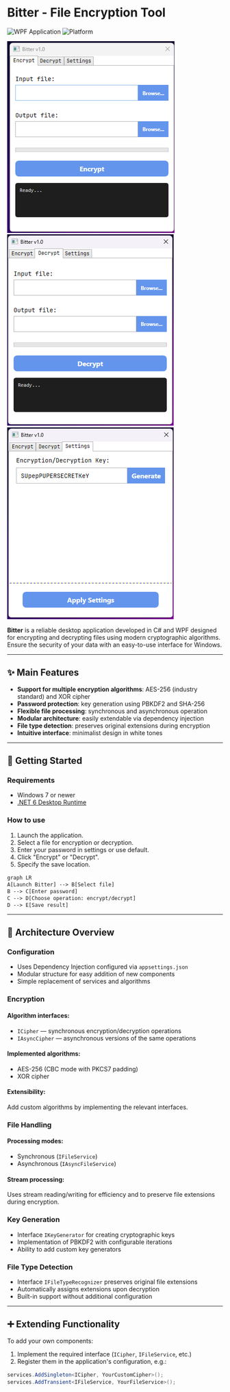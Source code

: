 # Bitter - File Encryption Tool

![WPF Application](https://img.shields.io/badge/.NET%20WPF-Application-blueviolet)
![Platform](https://img.shields.io/badge/Platform-Windows-informational)

![Encryption page](https://github.com/StarredNaga/Bitter/blob/master/Bitter/Images/EncryptPage.bmp)
![Decryption page](https://github.com/StarredNaga/Bitter/blob/master/Bitter/Images/DecryptPage.bmp)
![Settings page](https://github.com/StarredNaga/Bitter/blob/master/Bitter/Images/SettingsPage.bmp)

**Bitter** is a reliable desktop application developed in C# and WPF designed for encrypting and decrypting files using modern cryptographic algorithms. Ensure the security of your data with an easy-to-use interface for Windows.

---

## ✨ Main Features
- **Support for multiple encryption algorithms**: AES-256 (industry standard) and XOR cipher
- **Password protection**: key generation using PBKDF2 and SHA-256
- **Flexible file processing**: synchronous and asynchronous operation
- **Modular architecture**: easily extendable via dependency injection
- **File type detection**: preserves original extensions during encryption
- **Intuitive interface**: minimalist design in white tones

---

## 🚀 Getting Started

### Requirements
- Windows 7 or newer
- [.NET 6 Desktop Runtime](https://dotnet.microsoft.com/download/dotnet/6.0)

### How to use
1. Launch the application.
2. Select a file for encryption or decryption.
3. Enter your password in settings or use default.
4. Click "Encrypt" or "Decrypt".
5. Specify the save location.

```mermaid
graph LR
A[Launch Bitter] --> B[Select file]
B --> C[Enter password]
C --> D[Choose operation: encrypt/decrypt]
D --> E[Save result]
```

---

## 🧠 Architecture Overview

### Configuration

- Uses Dependency Injection configured via `appsettings.json`
- Modular structure for easy addition of new components
- Simple replacement of services and algorithms

### Encryption

#### Algorithm interfaces:
- `ICipher` — synchronous encryption/decryption operations
- `IAsyncCipher` — asynchronous versions of the same operations

#### Implemented algorithms:
- AES-256 (CBC mode with PKCS7 padding)
- XOR cipher

#### Extensibility:
Add custom algorithms by implementing the relevant interfaces.

### File Handling

#### Processing modes:
- Synchronous (`IFileService`)
- Asynchronous (`IAsyncFileService`)

#### Stream processing:
Uses stream reading/writing for efficiency and to preserve file extensions during encryption.

### Key Generation

- Interface `IKeyGenerator` for creating cryptographic keys
- Implementation of PBKDF2 with configurable iterations
- Ability to add custom key generators

### File Type Detection

- Interface `IFileTypeRecognizer` preserves original file extensions
- Automatically assigns extensions upon decryption
- Built-in support without additional configuration

---

## ➕ Extending Functionality

To add your own components:

1. Implement the required interface (`ICipher`, `IFileService`, etc.)
2. Register them in the application's configuration, e.g.:

```csharp
services.AddSingleton<ICipher, YourCustomCipher>();
services.AddTransient<IFileService, YourFileService>();
```
